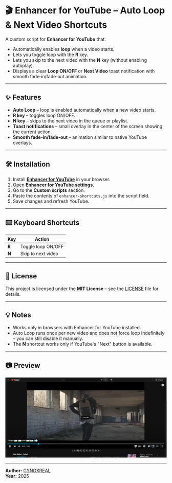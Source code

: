 # 🎬 Enhancer for YouTube – Auto Loop & Next Video Shortcuts

A custom script for **Enhancer for YouTube** that:
- Automatically enables **loop** when a video starts.
- Lets you toggle loop with the **R** key.
- Lets you skip to the next video with the **N** key (without enabling autoplay).
- Displays a clear **Loop ON/OFF** or **Next Video** toast notification with smooth fade‑in/fade‑out animation.

---

## ✨ Features
- **Auto Loop** – loop is enabled automatically when a new video starts.
- **R key** – toggles loop ON/OFF.
- **N key** – skips to the next video in the queue or playlist.
- **Toast notifications** – small overlay in the center of the screen showing the current action.
- **Smooth fade‑in/fade‑out** – animation similar to native YouTube overlays.

---

## 🛠 Installation
1. Install **[Enhancer for YouTube](https://www.mrfdev.com/enhancer-for-youtube)** in your browser.
2. Open **Enhancer for YouTube settings**.
3. Go to the **Custom scripts** section.
4. Paste the contents of `enhancer-shortcuts.js` into the script field.
5. Save changes and refresh YouTube.

---

## ⌨️ Keyboard Shortcuts
| Key | Action |
|-----|--------|
| **R** | Toggle loop ON/OFF |
| **N** | Skip to next video |

---

## 📜 License
This project is licensed under the **MIT License** – see the [LICENSE](LICENSE) file for details.

---

## 💡 Notes
- Works only in browsers with Enhancer for YouTube installed.
- Auto Loop runs once per new video and does not force loop indefinitely – you can still disable it manually.
- The **N** shortcut works only if YouTube's "Next" button is available.

---

## 📷 Preview
![Preview of script](https://github.com/CYNOXREAL/enhancer-youtube-loop-next-shortcuts/blob/main/images/preview.png)

---

**Author:** [CYNOXREAL](https://github.com/CYNOXREAL)  
**Year:** 2025
